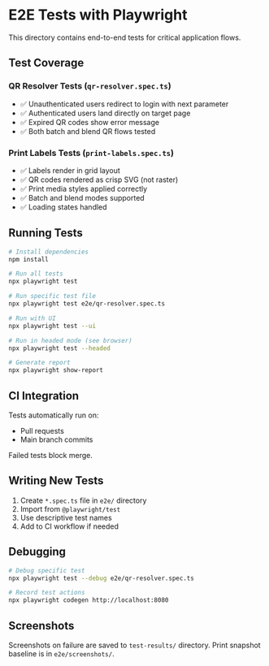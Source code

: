 # E2E Tests with Playwright

This directory contains end-to-end tests for critical application flows.

## Test Coverage

### QR Resolver Tests (`qr-resolver.spec.ts`)
- ✅ Unauthenticated users redirect to login with next parameter
- ✅ Authenticated users land directly on target page
- ✅ Expired QR codes show error message
- ✅ Both batch and blend QR flows tested

### Print Labels Tests (`print-labels.spec.ts`)
- ✅ Labels render in grid layout
- ✅ QR codes rendered as crisp SVG (not raster)
- ✅ Print media styles applied correctly
- ✅ Batch and blend modes supported
- ✅ Loading states handled

## Running Tests

```bash
# Install dependencies
npm install

# Run all tests
npx playwright test

# Run specific test file
npx playwright test e2e/qr-resolver.spec.ts

# Run with UI
npx playwright test --ui

# Run in headed mode (see browser)
npx playwright test --headed

# Generate report
npx playwright show-report
```

## CI Integration

Tests automatically run on:
- Pull requests
- Main branch commits

Failed tests block merge.

## Writing New Tests

1. Create `*.spec.ts` file in `e2e/` directory
2. Import from `@playwright/test`
3. Use descriptive test names
4. Add to CI workflow if needed

## Debugging

```bash
# Debug specific test
npx playwright test --debug e2e/qr-resolver.spec.ts

# Record test actions
npx playwright codegen http://localhost:8080
```

## Screenshots

Screenshots on failure are saved to `test-results/` directory.
Print snapshot baseline is in `e2e/screenshots/`.
